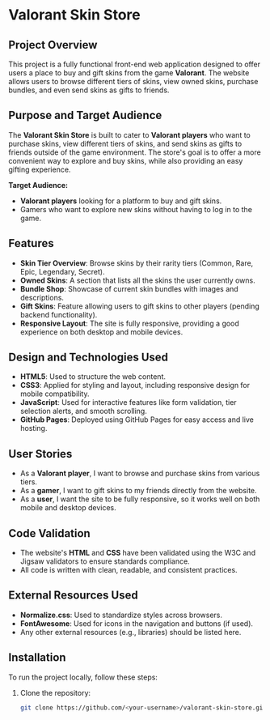 # Valorant Skin Store

## Project Overview
This project is a fully functional front-end web application designed to offer users a place to buy and gift skins from the game **Valorant**. The website allows users to browse different tiers of skins, view owned skins, purchase bundles, and even send skins as gifts to friends.

## Purpose and Target Audience
The **Valorant Skin Store** is built to cater to **Valorant players** who want to purchase skins, view different tiers of skins, and send skins as gifts to friends outside of the game environment. The store's goal is to offer a more convenient way to explore and buy skins, while also providing an easy gifting experience.

**Target Audience:**
- **Valorant players** looking for a platform to buy and gift skins.
- Gamers who want to explore new skins without having to log in to the game.

## Features
- **Skin Tier Overview**: Browse skins by their rarity tiers (Common, Rare, Epic, Legendary, Secret).
- **Owned Skins**: A section that lists all the skins the user currently owns.
- **Bundle Shop**: Showcase of current skin bundles with images and descriptions.
- **Gift Skins**: Feature allowing users to gift skins to other players (pending backend functionality).
- **Responsive Layout**: The site is fully responsive, providing a good experience on both desktop and mobile devices.

## Design and Technologies Used
- **HTML5**: Used to structure the web content.
- **CSS3**: Applied for styling and layout, including responsive design for mobile compatibility.
- **JavaScript**: Used for interactive features like form validation, tier selection alerts, and smooth scrolling.
- **GitHub Pages**: Deployed using GitHub Pages for easy access and live hosting.

## User Stories
- As a **Valorant player**, I want to browse and purchase skins from various tiers.
- As a **gamer**, I want to gift skins to my friends directly from the website.
- As a **user**, I want the site to be fully responsive, so it works well on both mobile and desktop devices.

## Code Validation
- The website's **HTML** and **CSS** have been validated using the W3C and Jigsaw validators to ensure standards compliance.
- All code is written with clean, readable, and consistent practices.

## External Resources Used
- **Normalize.css**: Used to standardize styles across browsers.
- **FontAwesome**: Used for icons in the navigation and buttons (if used).
- Any other external resources (e.g., libraries) should be listed here.

## Installation
To run the project locally, follow these steps:
1. Clone the repository:
   ```bash
   git clone https://github.com/<your-username>/valorant-skin-store.git
